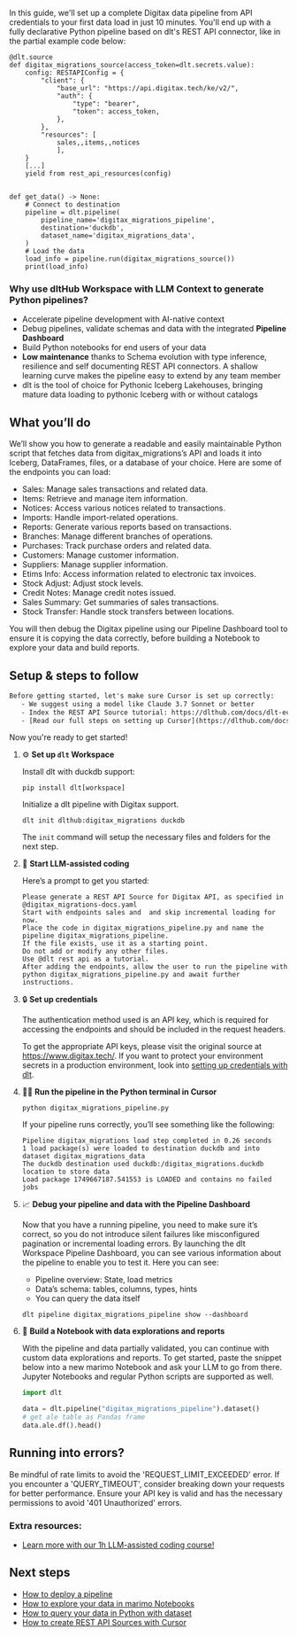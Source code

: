 In this guide, we'll set up a complete Digitax data pipeline from API credentials to your first data load in just 10 minutes. You'll end up with a fully declarative Python pipeline based on dlt's REST API connector, like in the partial example code below:

```python-outcome
@dlt.source
def digitax_migrations_source(access_token=dlt.secrets.value):
    config: RESTAPIConfig = {
        "client": {
            "base_url": "https://api.digitax.tech/ke/v2/",
            "auth": {
                "type": "bearer",
                "token": access_token,
            },
        },
        "resources": [
            sales,,items,,notices
            ],
    }
    [...]
    yield from rest_api_resources(config)


def get_data() -> None:
    # Connect to destination
    pipeline = dlt.pipeline(
        pipeline_name='digitax_migrations_pipeline',
        destination='duckdb',
        dataset_name='digitax_migrations_data', 
    )
    # Load the data
    load_info = pipeline.run(digitax_migrations_source())
    print(load_info) 
```

### Why use dltHub Workspace with LLM Context to generate Python pipelines?

- Accelerate pipeline development with AI-native context
- Debug pipelines, validate schemas and data with the integrated **Pipeline Dashboard**
- Build Python notebooks for end users of your data
- **Low maintenance** thanks to Schema evolution with type inference, resilience and self documenting REST API connectors. A shallow learning curve makes the pipeline easy to extend by any team member
- dlt is the tool of choice for Pythonic Iceberg Lakehouses, bringing mature data loading to pythonic Iceberg with or without catalogs

## What you’ll do

We’ll show you how to generate a readable and easily maintainable Python script that fetches data from digitax_migrations’s API and loads it into Iceberg, DataFrames, files, or a database of your choice. Here are some of the endpoints you can load:

- Sales: Manage sales transactions and related data.
- Items: Retrieve and manage item information.
- Notices: Access various notices related to transactions.
- Imports: Handle import-related operations.
- Reports: Generate various reports based on transactions.
- Branches: Manage different branches of operations.
- Purchases: Track purchase orders and related data.
- Customers: Manage customer information.
- Suppliers: Manage supplier information.
- Etims Info: Access information related to electronic tax invoices.
- Stock Adjust: Adjust stock levels.
- Credit Notes: Manage credit notes issued.
- Sales Summary: Get summaries of sales transactions.
- Stock Transfer: Handle stock transfers between locations.

You will then debug the Digitax pipeline using our Pipeline Dashboard tool to ensure it is copying the data correctly, before building a Notebook to explore your data and build reports.

## Setup & steps to follow

```default
Before getting started, let's make sure Cursor is set up correctly:
   - We suggest using a model like Claude 3.7 Sonnet or better
   - Index the REST API Source tutorial: https://dlthub.com/docs/dlt-ecosystem/verified-sources/rest_api/ and add it to context as **@dlt rest api**
   - [Read our full steps on setting up Cursor](https://dlthub.com/docs/dlt-ecosystem/llm-tooling/cursor-restapi#23-configuring-cursor-with-documentation)
```

Now you're ready to get started!

1. ⚙️ **Set up `dlt` Workspace**
    
    Install dlt with duckdb support:
    ```shell
    pip install dlt[workspace]
    ```

    Initialize a dlt pipeline with Digitax support.
    ```shell
    dlt init dlthub:digitax_migrations duckdb
    ```

    The `init` command will setup the necessary files and folders for the next step.
    
2. 🤠 **Start LLM-assisted coding**
    
    Here’s a prompt to get you started:
    
    ```prompt
    Please generate a REST API Source for Digitax API, as specified in @digitax_migrations-docs.yaml 
    Start with endpoints sales and  and skip incremental loading for now. 
    Place the code in digitax_migrations_pipeline.py and name the pipeline digitax_migrations_pipeline. 
    If the file exists, use it as a starting point. 
    Do not add or modify any other files. 
    Use @dlt rest api as a tutorial. 
    After adding the endpoints, allow the user to run the pipeline with python digitax_migrations_pipeline.py and await further instructions.
    ```

    
3. 🔒 **Set up credentials** 
    
    The authentication method used is an API key, which is required for accessing the endpoints and should be included in the request headers.
    
    To get the appropriate API keys, please visit the original source at https://www.digitax.tech/.
    If you want to protect your environment secrets in a production environment, look into [setting up credentials with dlt](https://dlthub.com/docs/walkthroughs/add_credentials).
    
4. 🏃‍♀️ **Run the pipeline in the Python terminal in Cursor**
    
    ```shell
    python digitax_migrations_pipeline.py
    ```
    
    If your pipeline runs correctly, you’ll see something like the following:
    
    ```shell
    Pipeline digitax_migrations load step completed in 0.26 seconds
    1 load package(s) were loaded to destination duckdb and into dataset digitax_migrations_data
    The duckdb destination used duckdb:/digitax_migrations.duckdb location to store data
    Load package 1749667187.541553 is LOADED and contains no failed jobs
    ```
    
5. 📈 **Debug your pipeline and data with the Pipeline Dashboard**

    Now that you have a running pipeline, you need to make sure it’s correct, so you do not introduce silent failures like misconfigured pagination or incremental loading errors. By launching the dlt Workspace Pipeline Dashboard, you can see various information about the pipeline to enable you to test it. Here you can see:
    - Pipeline overview: State, load metrics
    - Data’s schema: tables, columns, types, hints
    - You can query the data itself
    
    ```shell
    dlt pipeline digitax_migrations_pipeline show --dashboard
    ```
    
6. 🐍 **Build a Notebook with data explorations and reports**

    With the pipeline and data partially validated, you can continue with custom data explorations and reports. To get started, paste the snippet below into a new marimo Notebook and ask your LLM to go from there. Jupyter Notebooks and regular Python scripts are supported as well.

    
    ```python
    import dlt

   data = dlt.pipeline("digitax_migrations_pipeline").dataset()
   # get ale table as Pandas frame
   data.ale.df().head()
    ```

## Running into errors?

Be mindful of rate limits to avoid the 'REQUEST_LIMIT_EXCEEDED' error. If you encounter a 'QUERY_TIMEOUT', consider breaking down your requests for better performance. Ensure your API key is valid and has the necessary permissions to avoid '401 Unauthorized' errors.

### Extra resources:

- [Learn more with our 1h LLM-assisted coding course!](https://www.youtube.com/watch?v=GGid70rnJuM)

## Next steps

- [How to deploy a pipeline](https://dlthub.com/docs/walkthroughs/deploy-a-pipeline)
- [How to explore your data in marimo Notebooks](https://dlthub.com/docs/general-usage/dataset-access/marimo)
- [How to query your data in Python with dataset](https://dlthub.com/docs/general-usage/dataset-access/dataset)
- [How to create REST API Sources with Cursor](https://dlthub.com/docs/dlt-ecosystem/llm-tooling/cursor-restapi)